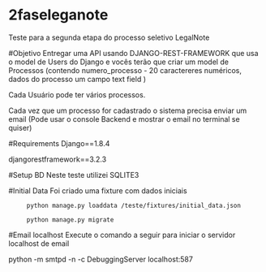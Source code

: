 # 2faseleganote
Teste para a segunda etapa do processo seletivo LegalNote

#Objetivo
Entregar uma API usando DJANGO-REST-FRAMEWORK que usa o model de Users do Django e vocês terão que criar um model de Processos (contendo numero_processo - 20 caractereres numéricos, dados do processo um campo text field )

Cada Usuário pode ter vários processos.

Cada vez que um processo for cadastrado o sistema precisa enviar um email (Pode usar o console Backend e mostrar o email no terminal se quiser)

#Requirements
Django==1.8.4

djangorestframework==3.2.3

#Setup BD
Neste teste utilizei SQLITE3

#Initial Data
Foi criado uma fixture com dados iniciais

         python manage.py loaddata /teste/fixtures/initial_data.json
         
         python manage.py migrate

#Email localhost
Execute o comando a seguir para iniciar o servidor localhost de email

python -m smtpd -n -c DebuggingServer localhost:587

